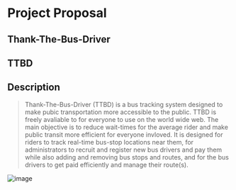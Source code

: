 # Project Proposal

## Thank-The-Bus-Driver

## TTBD

## Description 

> Thank-The-Bus-Driver (TTBD) is a bus tracking system designed to make pubic transportation more accessible to the public. TTBD is freely avaliable to for everyone to use on the world wide web. The main objective is to reduce wait-times for the average rider and make public transit more efficient for everyone invloved. It is designed for riders to track real-time bus-stop locations near them, for administrators to recruit and register new bus drivers and pay them while also adding and removing bus stops and routes, and for the bus drivers to get paid efficiently and manage their route(s).



![image](https://user-images.githubusercontent.com/122570019/216840444-902bf486-8429-4fc9-9276-834f7eebcbe3.png)
